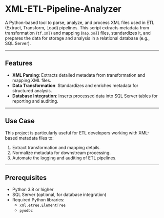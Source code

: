 # XML-ETL-Pipeline-Analyzer

A Python-based tool to parse, analyze, and process XML files used in ETL (Extract, Transform, Load) pipelines. This script extracts metadata from transformation (`tf.xml`) and mapping (`map.xml`) files, standardizes it, and prepares the data for storage and analysis in a relational database (e.g., SQL Server).  

---

## Features

- **XML Parsing**: Extracts detailed metadata from transformation and mapping XML files.
- **Data Transformation**: Standardizes and enriches metadata for structured analysis.
- **Database Integration**: Inserts processed data into SQL Server tables for reporting and auditing.

---

## Use Case

This project is particularly useful for ETL developers working with XML-based metadata files to:
1. Extract transformation and mapping details.
2. Normalize metadata for downstream processing.
3. Automate the logging and auditing of ETL pipelines.

---

## Prerequisites

- Python 3.8 or higher
- SQL Server (optional, for database integration)
- Required Python libraries:
  - `xml.etree.ElementTree`
  - `pyodbc`
